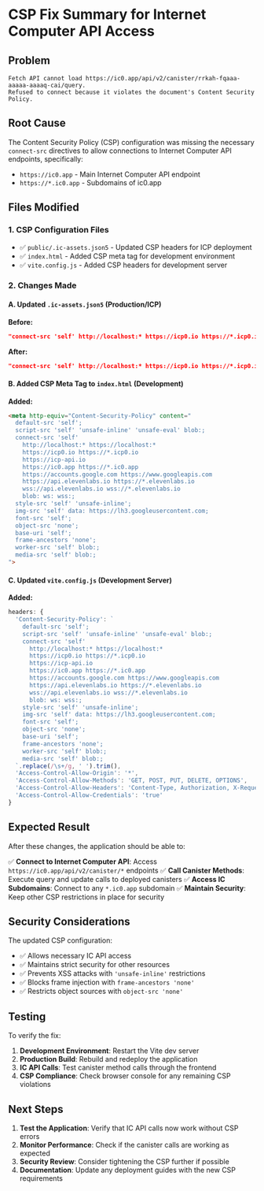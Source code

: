 # CSP Fix Summary for Internet Computer API Access

## Problem
```
Fetch API cannot load https://ic0.app/api/v2/canister/rrkah-fqaaa-aaaaa-aaaaq-cai/query. 
Refused to connect because it violates the document's Content Security Policy.
```

## Root Cause
The Content Security Policy (CSP) configuration was missing the necessary `connect-src` directives to allow connections to Internet Computer API endpoints, specifically:
- `https://ic0.app` - Main Internet Computer API endpoint
- `https://*.ic0.app` - Subdomains of ic0.app

## Files Modified

### 1. CSP Configuration Files
- ✅ `public/.ic-assets.json5` - Updated CSP headers for ICP deployment
- ✅ `index.html` - Added CSP meta tag for development environment
- ✅ `vite.config.js` - Added CSP headers for development server

### 2. Changes Made

#### A. Updated `.ic-assets.json5` (Production/ICP)
**Before:**
```json
"connect-src 'self' http://localhost:* https://icp0.io https://*.icp0.io https://icp-api.io https://accounts.google.com https://www.googleapis.com https://api.elevenlabs.io https://*.elevenlabs.io wss://api.elevenlabs.io wss://*.elevenlabs.io"
```

**After:**
```json
"connect-src 'self' http://localhost:* https://icp0.io https://*.icp0.io https://icp-api.io https://ic0.app https://*.ic0.app https://accounts.google.com https://www.googleapis.com https://api.elevenlabs.io https://*.elevenlabs.io wss://api.elevenlabs.io wss://*.elevenlabs.io"
```

#### B. Added CSP Meta Tag to `index.html` (Development)
**Added:**
```html
<meta http-equiv="Content-Security-Policy" content="
  default-src 'self';
  script-src 'self' 'unsafe-inline' 'unsafe-eval' blob:;
  connect-src 'self' 
    http://localhost:* https://localhost:*
    https://icp0.io https://*.icp0.io 
    https://icp-api.io 
    https://ic0.app https://*.ic0.app
    https://accounts.google.com https://www.googleapis.com
    https://api.elevenlabs.io https://*.elevenlabs.io
    wss://api.elevenlabs.io wss://*.elevenlabs.io
    blob: ws: wss:;
  style-src 'self' 'unsafe-inline';
  img-src 'self' data: https://lh3.googleusercontent.com;
  font-src 'self';
  object-src 'none';
  base-uri 'self';
  frame-ancestors 'none';
  worker-src 'self' blob:;
  media-src 'self' blob:;
">
```

#### C. Updated `vite.config.js` (Development Server)
**Added:**
```javascript
headers: {
  'Content-Security-Policy': `
    default-src 'self';
    script-src 'self' 'unsafe-inline' 'unsafe-eval' blob:;
    connect-src 'self' 
      http://localhost:* https://localhost:*
      https://icp0.io https://*.icp0.io 
      https://icp-api.io 
      https://ic0.app https://*.ic0.app
      https://accounts.google.com https://www.googleapis.com
      https://api.elevenlabs.io https://*.elevenlabs.io
      wss://api.elevenlabs.io wss://*.elevenlabs.io
      blob: ws: wss:;
    style-src 'self' 'unsafe-inline';
    img-src 'self' data: https://lh3.googleusercontent.com;
    font-src 'self';
    object-src 'none';
    base-uri 'self';
    frame-ancestors 'none';
    worker-src 'self' blob:;
    media-src 'self' blob:;
  `.replace(/\s+/g, ' ').trim(),
  'Access-Control-Allow-Origin': '*',
  'Access-Control-Allow-Methods': 'GET, POST, PUT, DELETE, OPTIONS',
  'Access-Control-Allow-Headers': 'Content-Type, Authorization, X-Requested-With, Origin, Accept',
  'Access-Control-Allow-Credentials': 'true'
}
```

## Expected Result

After these changes, the application should be able to:

✅ **Connect to Internet Computer API**: Access `https://ic0.app/api/v2/canister/*` endpoints
✅ **Call Canister Methods**: Execute query and update calls to deployed canisters
✅ **Access IC Subdomains**: Connect to any `*.ic0.app` subdomain
✅ **Maintain Security**: Keep other CSP restrictions in place for security

## Security Considerations

The updated CSP configuration:
- ✅ Allows necessary IC API access
- ✅ Maintains strict security for other resources
- ✅ Prevents XSS attacks with `'unsafe-inline'` restrictions
- ✅ Blocks frame injection with `frame-ancestors 'none'`
- ✅ Restricts object sources with `object-src 'none'`

## Testing

To verify the fix:

1. **Development Environment**: Restart the Vite dev server
2. **Production Build**: Rebuild and redeploy the application
3. **IC API Calls**: Test canister method calls through the frontend
4. **CSP Compliance**: Check browser console for any remaining CSP violations

## Next Steps

1. **Test the Application**: Verify that IC API calls now work without CSP errors
2. **Monitor Performance**: Check if the canister calls are working as expected
3. **Security Review**: Consider tightening the CSP further if possible
4. **Documentation**: Update any deployment guides with the new CSP requirements
